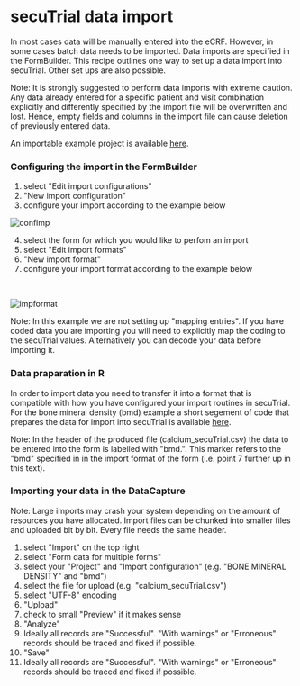 # secuTrial data import

In most cases data will be manually entered into the eCRF. However, in some cases
batch data needs to be imported. Data imports are specified in the FormBuilder.
This recipe outlines one way to set up a data import into secuTrial. Other set ups
are also possible.

Note: It is strongly suggested to perform data imports with extreme caution. Any data already entered for a specific patient and visit combination explicitly and differently specified by the import file will be overwritten and lost. Hence, empty fields and columns in the import file can cause deletion of previously entered data.

An importable example project is available [here](https://github.com/PatrickRWright/SCTO/blob/master/DM/secuTrial/data/s_export_CSV-xls_DEM00_20180912-125720.zip).

### Configuring the import in the FormBuilder
1. select "Edit import configurations"
2. "New import configuration"
3. configure your import according to the example below

![confimp](https://github.com/PatrickRWright/SCTO/tree/master/DM/secuTrial/recipes/import_data/fig/config_import.png "confimp")

4. select the form for which you would like to perfom an import
5. select "Edit import formats"
6. "New import format"
7. configure your import format according to the example below
<br>

![impformat](https://github.com/PatrickRWright/SCTO/tree/master/DM/secuTrial/recipes/import_data/fig/import_format.png "impformat")

Note: In this example we are not setting up "mapping entries". If you have coded data you are importing you will need to explicitly map the coding to the secuTrial values. Alternatively you can decode your data before importing it.

### Data praparation in R

In order to import data you need to transfer it into a format that is compatible with how you have configured your import routines in secuTrial. For the bone mineral density (bmd) example a short segement of code that prepares the data for import into secuTrial is available [here](https://github.com/PatrickRWright/SCTO/blob/master/DM/secuTrial/R/demo/secuTrial_lib_loading_demo.R#L2-L52).

Note: In the header of the produced file (calcium_secuTrial.csv) the data to be entered into the form is labelled with "bmd.". This marker refers to the "bmd" specified in in the import format of the form (i.e. point 7 further up in this text).

### Importing your data in the DataCapture

Note: Large imports may crash your system depending on the amount of resources you have allocated. Import files can be chunked into smaller files and uploaded bit by bit. Every file needs the same header.

1. select "Import" on the top right
2. select "Form data for multiple forms"
3. select your "Project" and "Import configuration" (e.g. "BONE MINERAL DENSITY" and "bmd")
4. select the file for upload (e.g. "calcium_secuTrial.csv")
5. select "UTF-8" encoding
6. "Upload"
7. check to small "Preview" if it makes sense
8. "Analyze"
9. Ideally all records are "Successful". "With warnings" or "Erroneous" records should be traced and fixed if possible.
10. "Save"
11. Ideally all records are "Successful". "With warnings" or "Erroneous" records should be traced and fixed if possible.











